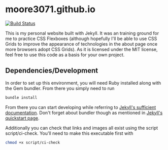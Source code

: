 # moore3071.github.io

[![Build Status](https://travis-ci.org/moore3071/moore3071.github.io.svg?branch=master)](https://travis-ci.org/moore3071/moore3071.github.io)

This is my personal website built with Jekyll. It was an training ground for me to practice CSS Flexboxes (although hopefully I'll be able to use CSS Grids to improve the appearance of technologies in the about page once more browsers adopt CSS Grids). As it is licensed under the MIT license, feel free to use this code as a basis for your own project.

## Dependencies/Development

In order to set up this environment, you will need Ruby installed along with the Gem bundler. From there you simply need to run
```bash
bundle install
```
From there you can start developing while referring to [Jekyll's sufficient documentation](https://jekyllrb.com/docs/usage/). Don't forget about bundler though as mentioned in [Jekyll's quickstart page](https://jekyllrb.com/docs/quickstart/).

Additionally you can check that links and images all exist using the script script/ci-check. You'll need to make this executable first with
```bash
chmod +x script/ci-check
```
